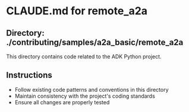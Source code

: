 # CLAUDE.md for remote_a2a

## Directory: ./contributing/samples/a2a_basic/remote_a2a

This directory contains code related to the ADK Python project.

## Instructions
- Follow existing code patterns and conventions in this directory
- Maintain consistency with the project's coding standards
- Ensure all changes are properly tested
